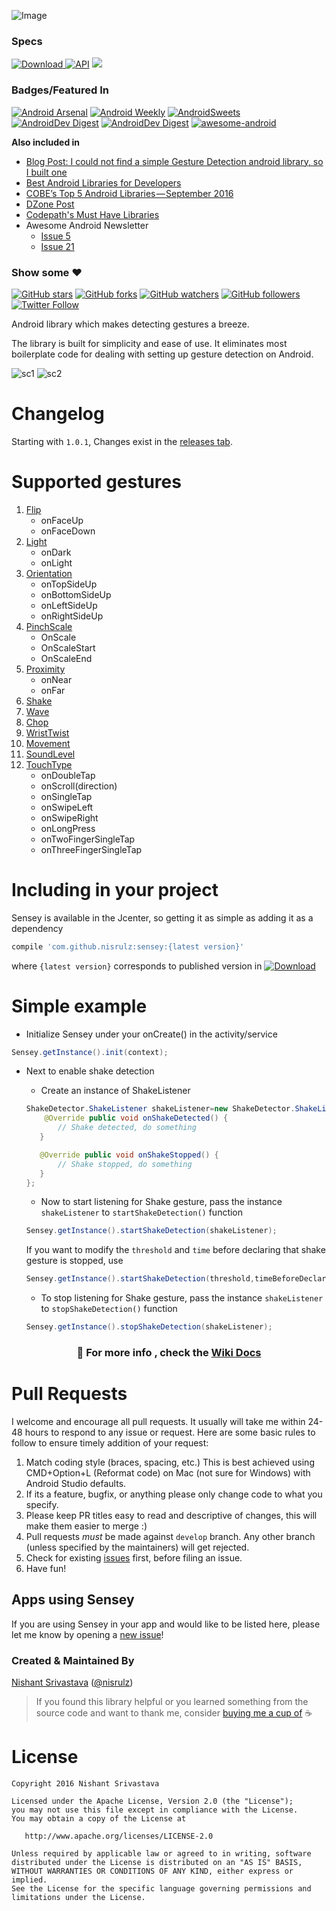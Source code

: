 ![Image](/img/github_banner.png)

### Specs
[ ![Download](https://api.bintray.com/packages/nisrulz/maven/com.github.nisrulz%3Asensey/images/download.svg) ](https://bintray.com/nisrulz/maven/com.github.nisrulz%3Asensey/_latestVersion) [![API](https://img.shields.io/badge/API-9%2B-orange.svg?style=flat)](https://android-arsenal.com/api?level=9) <a href="http://www.methodscount.com/?lib=com.github.nisrulz%3Asensey%3A1.5.1"><img src="https://img.shields.io/badge/Methods and size-core: 146 | deps: 5141 | 16 KB-e91e63.svg"/></a>

### Badges/Featured In
[![Android Arsenal](https://img.shields.io/badge/Android%20Arsenal-Sensey-green.svg?style=true)](https://android-arsenal.com/details/1/3550) [![Android Weekly](https://img.shields.io/badge/Android%20Weekly-%23209-blue.svg)](http://androidweekly.net/issues/issue-209) [![AndroidSweets](https://img.shields.io/badge/AndroidSweets-%2320-ff69b4.svg)](https://androidsweets.ongoodbits.com/2016/05/26/issue-20) [![AndroidDev Digest](https://img.shields.io/badge/AndroidDev%20Digest-%23100-blue.svg)](https://www.androiddevdigest.com/digest-100/) [![AndroidDev Digest](https://img.shields.io/badge/AndroidDev%20Digest-%23131-blue.svg)](https://www.androiddevdigest.com/digest-131/) [![awesome-android](https://cdn.rawgit.com/sindresorhus/awesome/d7305f38d29fed78fa85652e3a63e154dd8e8829/media/badge.svg)](https://snowdream.github.io/awesome-android/Other.html#Gesture)

**Also included in**
+ [Blog Post: I could not find a simple Gesture Detection android library, so I built one](https://android.jlelse.eu/i-could-not-find-a-simple-gesture-detection-android-library-so-i-built-one-334c0a307c16#.1us4zgise)
+ [Best Android Libraries for Developers](https://cloudrail.com/best-android-libraries-for-developers/)
+ [COBE’s Top 5 Android Libraries — September 2016](https://medium.cobeisfresh.com/cobes-top-5-android-libraries-september-2016-883757e61bf0#.oe2lzaxyn)
+ [DZone Post](https://dzone.com/articles/this-week-in-mobile-may-15)
+ [Codepath's Must Have Libraries](https://github.com/codepath/android_guides/wiki/Must-Have-libraries#convenience)
+ Awesome Android Newsletter
	+ [Issue 5](https://android.libhunt.com/newsletter/5)
	+ [Issue 21](https://android.libhunt.com/newsletter/21)

### Show some :heart:
[![GitHub stars](https://img.shields.io/github/stars/nisrulz/sensey.svg?style=social&label=Star)](https://github.com/nisrulz/sensey) [![GitHub forks](https://img.shields.io/github/forks/nisrulz/sensey.svg?style=social&label=Fork)](https://github.com/nisrulz/sensey/fork) [![GitHub watchers](https://img.shields.io/github/watchers/nisrulz/sensey.svg?style=social&label=Watch)](https://github.com/nisrulz/sensey) [![GitHub followers](https://img.shields.io/github/followers/nisrulz.svg?style=social&label=Follow)](https://github.com/nisrulz/sensey)  
[![Twitter Follow](https://img.shields.io/twitter/follow/nisrulz.svg?style=social)](https://twitter.com/nisrulz) 

Android library which makes detecting gestures a breeze.

The library is built for simplicity and ease of use. It eliminates most boilerplate code for dealing with setting up gesture detection on Android.

![sc1](https://github.com/nisrulz/sensey/blob/master/img/sc1.png) ![sc2](https://github.com/nisrulz/sensey/blob/master/img/sc2.png)

# Changelog

Starting with `1.0.1`, Changes exist in the [releases tab](https://github.com/nisrulz/sensey/releases).

# Supported gestures

 1. [Flip](https://github.com/nisrulz/sensey/wiki/Usage#flip)
    + onFaceUp
    + onFaceDown
 1. [Light](https://github.com/nisrulz/sensey/wiki/Usage#light)
    + onDark
    + onLight
 1. [Orientation](https://github.com/nisrulz/sensey/wiki/Usage#orientation)
    + onTopSideUp
    + onBottomSideUp
    + onLeftSideUp
    + onRightSideUp
 1. [PinchScale](https://github.com/nisrulz/sensey/wiki/Usage#pinchscale)
    + OnScale
    + OnScaleStart
    + OnScaleEnd
 1. [Proximity](https://github.com/nisrulz/sensey/wiki/Usage#proximity)
    + onNear
    + onFar
 1. [Shake](https://github.com/nisrulz/sensey/wiki/Usage#shake)
 1. [Wave](https://github.com/nisrulz/sensey/wiki/Usage#wave)
 1. [Chop](https://github.com/nisrulz/sensey/wiki/Usage#chop)
 1. [WristTwist](https://github.com/nisrulz/sensey/wiki/Usage#wristtwist)
 1. [Movement](https://github.com/nisrulz/sensey/wiki/Usage#movement)
 1. [SoundLevel](https://github.com/nisrulz/sensey/wiki/Usage#soundlevel)
 1. [TouchType](https://github.com/nisrulz/sensey/wiki/Usage#touchtype)
    + onDoubleTap
    + onScroll(direction)
    + onSingleTap
    + onSwipeLeft
    + onSwipeRight
    + onLongPress
    + onTwoFingerSingleTap
    + onThreeFingerSingleTap


# Including in your project
Sensey is available in the Jcenter, so getting it as simple as adding it as a dependency
```gradle
compile 'com.github.nisrulz:sensey:{latest version}'
```
where `{latest version}` corresponds to published version in [ ![Download](https://api.bintray.com/packages/nisrulz/maven/com.github.nisrulz%3Asensey/images/download.svg) ](https://bintray.com/nisrulz/maven/com.github.nisrulz%3Asensey/_latestVersion)

# Simple example

+ Initialize Sensey under your onCreate() in the activity/service
```java
Sensey.getInstance().init(context);
```

+ Next to enable shake detection 
  + Create an instance of ShakeListener
  ```java
  ShakeDetector.ShakeListener shakeListener=new ShakeDetector.ShakeListener() {
      @Override public void onShakeDetected() {
         // Shake detected, do something
     }

     @Override public void onShakeStopped() {
         // Shake stopped, do something
     }
  };
  ```
  + Now to start listening for Shake gesture, pass the instance `shakeListener` to `startShakeDetection()` function
  ```java
  Sensey.getInstance().startShakeDetection(shakeListener);
  ```
  
  If you want to modify the `threshold` and `time` before declaring that shake gesture is stopped, use
  ```java
  Sensey.getInstance().startShakeDetection(threshold,timeBeforeDeclaringShakeStopped,shakeListener);
  ```
  + To stop listening for Shake gesture, pass the instance `shakeListener` to `stopShakeDetection()` function
  ```java
  Sensey.getInstance().stopShakeDetection(shakeListener);
  ```

### <center> :page_with_curl: For more info , check the **[Wiki Docs](https://github.com/nisrulz/sensey/wiki/Usage)** </center>

# Pull Requests
I welcome and encourage all pull requests. It usually will take me within 24-48 hours to respond to any issue or request. Here are some basic rules to follow to ensure timely addition of your request:
  1. Match coding style (braces, spacing, etc.) This is best achieved using CMD+Option+L (Reformat code) on Mac (not sure for Windows) with Android Studio defaults.
  2. If its a feature, bugfix, or anything please only change code to what you specify.
  3. Please keep PR titles easy to read and descriptive of changes, this will make them easier to merge :)
  4. Pull requests _must_ be made against `develop` branch. Any other branch (unless specified by the maintainers) will get rejected.
  5. Check for existing [issues](https://github.com/nisrulz/sensey/issues) first, before filing an issue.  
  6. Have fun!

## Apps using Sensey
If you are using Sensey in your app and would like to be listed here, please let me know by opening a [new issue](https://github.com/nisrulz/sensey/issues/new)!

### Created & Maintained By
[Nishant Srivastava](https://github.com/nisrulz) ([@nisrulz](https://www.twitter.com/nisrulz))

> If you found this library helpful or you learned something from the source code and want to thank me, consider [buying me a cup of](https://www.paypal.me/nisrulz) :coffee:

License
=======

    Copyright 2016 Nishant Srivastava

    Licensed under the Apache License, Version 2.0 (the "License");
    you may not use this file except in compliance with the License.
    You may obtain a copy of the License at

       http://www.apache.org/licenses/LICENSE-2.0

    Unless required by applicable law or agreed to in writing, software
    distributed under the License is distributed on an "AS IS" BASIS,
    WITHOUT WARRANTIES OR CONDITIONS OF ANY KIND, either express or implied.
    See the License for the specific language governing permissions and
    limitations under the License.

